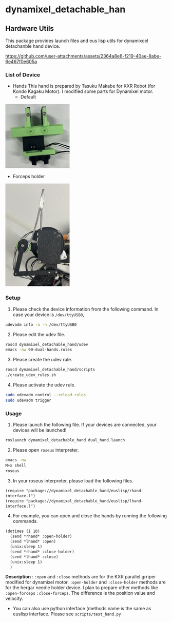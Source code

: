 # dynamixel_detachable_han

## Hardware Utils
This package provides launch files and eus lisp utils for dynamixcel detachanble hand device.

https://github.com/user-attachments/assets/2364a8e6-f219-40ae-8abe-6e467f0e605a

### List of Device
- Hands
This hand is prepared by Tasuku Makabe for KXR Robot (for Kondo Kagaku Motor). I modified some parts for Dynamixel motor.
  - Default
<img src="./figs/real_hand.jpg" width="200">

- Forceps holder
<img src="./figs/real_holder.jpg" width="200">

### Setup
1. Please check the device information from the following command. In case your device is `/dev/ttyUSB0`,
```bash
udevadm info -a -n /dev/ttyUSB0
```

2. Please edit the udev file.
```bash
roscd dynamixel_detachable_hand/udev
emacs -nw 90-dual-hands.rules
```

3. Please create the udev rule.
```bash
roscd dynamixel_detachable_hand/scripts
./create_udev_rules.sh
```

4. Please activate the udev rule.
```bash
sudo udevadm control --reload-rules
sudo udevadm trigger
```

### Usage
1. Please launch the following file. If your devices are connected, your devices will be launched!
```bash
roslaunch dynamixel_detachable_hand dual_hand.launch
```

2. Please open `roseus` interpreter.
```bash
emacs -nw
M+x shell
roseus
```

3. In your roseus interpreter, please load the following files. 
```roseus
(require "package://dynamixel_detachable_hand/euslisp/rhand-interface.l")
(require "package://dynamixel_detachable_hand/euslisp/lhand-interface.l")
```

4. For example, you can open and close the hands by running the following commands.
```roseus
(dotimes (i 10)
  (send *rhand* :open-holder)
  (send *lhand* :open)
  (unix:sleep 1)
  (send *rhand* :close-holder)
  (send *lhand* :close)
  (unix:sleep 1)
  )
```

**Description** :
`:open` and `:close` methods are for the KXR parallel grriper modified for dynamixel motor. `:open-holder` and `:close-holder` methods are for the hergar needle holder device. I plan to prepare other methods like `:open-forceps` `:close-forceps`. The difference is the position value and velocity.

- You can also use python interface (methods name is the same as euslisp interface.
Please see `scripts/test_hand.py`